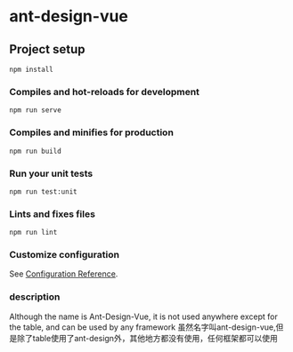 # ant-design-vue

## Project setup
```
npm install
```

### Compiles and hot-reloads for development
```
npm run serve
```

### Compiles and minifies for production
```
npm run build
```

### Run your unit tests
```
npm run test:unit
```

### Lints and fixes files
```
npm run lint
```

### Customize configuration
See [Configuration Reference](https://cli.vuejs.org/config/).

### description
Although the name is Ant-Design-Vue, it is not used anywhere except for the table, and can be used by any framework
虽然名字叫ant-design-vue,但是除了table使用了ant-design外，其他地方都没有使用，任何框架都可以使用
